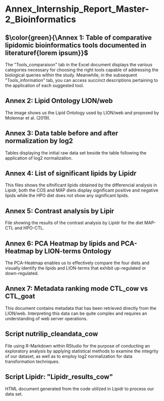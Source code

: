 # Annex_Internship_Report_Master-2_Bioinformatics

## $\color{green}{\Annex 1: Table of comparative lipidomic bioinformatics tools documented in literaturef{lorem ipsum}}$
The "Tools_comparaison" tab in the Excel document displays the various categories necessary for choosing the right tools capable of addressing the biological queries within the study. Meanwhile, in the subsequent "Tools_information" tab, you can access succinct descriptions pertaining to the application of each suggested tool.

## Annex 2: Lipid Ontology LION/web
The image shows us the Lipid Ontology used by LION/web and proposed by Molennar et al. (2019).

## Annex 3: Data table before and after normalization by log2
Tables displaying the initial raw data set beside the table following the application of log2 normalization.

## Annex 4: List of significant lipids by Lipidr
This files shows the sifnificant lipids obtained by the differencial analysis in Lipidr, both the COS and MAP diets display significant positive and negative lipids while the HPO diet does not show any significant lipids.

## Annex 5: Contrast analysis by Lipir
File showing the results of the contrast analysis by Lipidr for the diet MAP-CTL and HPO-CTL.

## Annex 6: PCA Heatmap by lipids and PCA-Heatmap by LION-terms Ontology
The PCA-Heatmap enables us to effectively compare the four diets and visually identify the lipids and LION-terms that exhibit up-regulated or down-regulated. 

## Annex 7: Metadata ranking mode CTL_cow vs CTL_goat
This document contains metadata that has been retrieved directly from the LION/web. Interpreting this data can be quite complex and requires an understanding of web server operations.

## Script nutrilip_cleandata_cow
File using R-Markdown within RStudio for the purpose of conducting an exploratory analysis by applying statistical methods to examine the integrity of our dataset, as well as to employ log2 normalization for data transformation techniques.

## Script Lipidr: "Lipidr_results_cow"
HTML document generated from the code utilized in Lipidr to process our data set.

